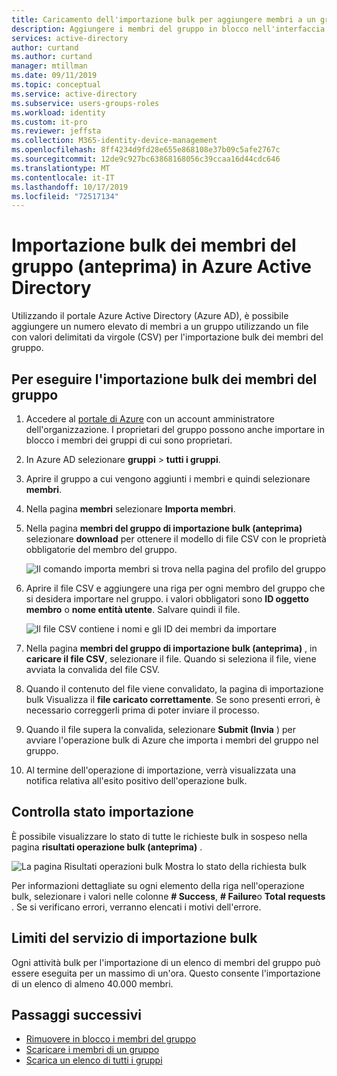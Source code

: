 ```yaml
---
title: Caricamento dell'importazione bulk per aggiungere membri a un gruppo-Azure Active Directory | Microsoft Docs
description: Aggiungere i membri del gruppo in blocco nell'interfaccia di amministrazione di Azure Active Directory.
services: active-directory
author: curtand
ms.author: curtand
manager: mtillman
ms.date: 09/11/2019
ms.topic: conceptual
ms.service: active-directory
ms.subservice: users-groups-roles
ms.workload: identity
ms.custom: it-pro
ms.reviewer: jeffsta
ms.collection: M365-identity-device-management
ms.openlocfilehash: 8ff4234d9fd28e655e868108e37b09c5afe2767c
ms.sourcegitcommit: 12de9c927bc63868168056c39ccaa16d44cdc646
ms.translationtype: MT
ms.contentlocale: it-IT
ms.lasthandoff: 10/17/2019
ms.locfileid: "72517134"
---
```

# <a name="bulk-import-group-members-preview-in-azure-active-directory"></a>Importazione bulk dei membri del gruppo (anteprima) in Azure Active Directory

Utilizzando il portale Azure Active Directory (Azure AD), è possibile aggiungere un numero elevato di membri a un gruppo utilizzando un file con valori delimitati da virgole (CSV) per l'importazione bulk dei membri del gruppo.

## <a name="to-bulk-import-group-members"></a>Per eseguire l'importazione bulk dei membri del gruppo

1. Accedere al [portale di Azure](https://portal.azure.com) con un account amministratore dell'organizzazione. I proprietari del gruppo possono anche importare in blocco i membri dei gruppi di cui sono proprietari.
1. In Azure AD selezionare **gruppi**  > **tutti i gruppi**.
1. Aprire il gruppo a cui vengono aggiunti i membri e quindi selezionare **membri**.
1. Nella pagina **membri** selezionare **Importa membri**.
1. Nella pagina **membri del gruppo di importazione bulk (anteprima)** selezionare **download** per ottenere il modello di file CSV con le proprietà obbligatorie del membro del gruppo.

    ![Il comando importa membri si trova nella pagina del profilo del gruppo](./media/groups-bulk-import-members/import-panel.png)

1. Aprire il file CSV e aggiungere una riga per ogni membro del gruppo che si desidera importare nel gruppo. i valori obbligatori sono **ID oggetto membro** o **nome entità utente**. Salvare quindi il file.

   ![Il file CSV contiene i nomi e gli ID dei membri da importare](./media/groups-bulk-import-members/csv-file.png)

1. Nella pagina **membri del gruppo di importazione bulk (anteprima)** , in **caricare il file CSV**, selezionare il file. Quando si seleziona il file, viene avviata la convalida del file CSV.
1. Quando il contenuto del file viene convalidato, la pagina di importazione bulk Visualizza il **file caricato correttamente**. Se sono presenti errori, è necessario correggerli prima di poter inviare il processo.
1. Quando il file supera la convalida, selezionare **Submit (Invia** ) per avviare l'operazione bulk di Azure che importa i membri del gruppo nel gruppo.
1. Al termine dell'operazione di importazione, verrà visualizzata una notifica relativa all'esito positivo dell'operazione bulk.

## <a name="check-import-status"></a>Controlla stato importazione

È possibile visualizzare lo stato di tutte le richieste bulk in sospeso nella pagina **risultati operazione bulk (anteprima)** .

   ![La pagina Risultati operazioni bulk Mostra lo stato della richiesta bulk](./media/groups-bulk-import-members/bulk-center.png)

Per informazioni dettagliate su ogni elemento della riga nell'operazione bulk, selezionare i valori nelle colonne **# Success**, **# Failure**o **Total requests** . Se si verificano errori, verranno elencati i motivi dell'errore.

## <a name="bulk-import-service-limits"></a>Limiti del servizio di importazione bulk

Ogni attività bulk per l'importazione di un elenco di membri del gruppo può essere eseguita per un massimo di un'ora. Questo consente l'importazione di un elenco di almeno 40.000 membri.

## <a name="next-steps"></a>Passaggi successivi

- [Rimuovere in blocco i membri del gruppo](groups-bulk-remove-members.md)
- [Scaricare i membri di un gruppo](groups-bulk-download-members.md)
- [Scarica un elenco di tutti i gruppi](groups-bulk-download.md)
